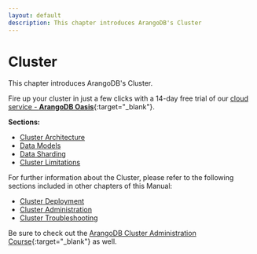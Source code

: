 ```yaml
---
layout: default
description: This chapter introduces ArangoDB's Cluster
---
```

Cluster
=======

This chapter introduces ArangoDB's Cluster.

Fire up your cluster in just a few clicks with a 14-day free trial of our
[cloud service - **ArangoDB Oasis**](https://cloud.arangodb.com/home?utm_source=docs&utm_medium=cluster_pages&utm_campaign=docs_traffic){:target="_blank"}.

**Sections:**

- [Cluster Architecture](architecture-deployment-modes-cluster-architecture.html)
- [Data Models](architecture-deployment-modes-cluster-data-models.html)
- [Data Sharding](architecture-deployment-modes-cluster-sharding.html)
- [Cluster Limitations](architecture-deployment-modes-cluster-limitations.html)

For further information about the Cluster, please refer to the following sections included in other chapters of this Manual:

- [Cluster Deployment](deployment-cluster.html)
- [Cluster Administration](administration-cluster.html)
- [Cluster Troubleshooting](troubleshooting-cluster.html)

Be sure to check out the
[ArangoDB Cluster Administration Course](https://www.arangodb.com/learn/operations/cluster-course/){:target="_blank"}
as well.

